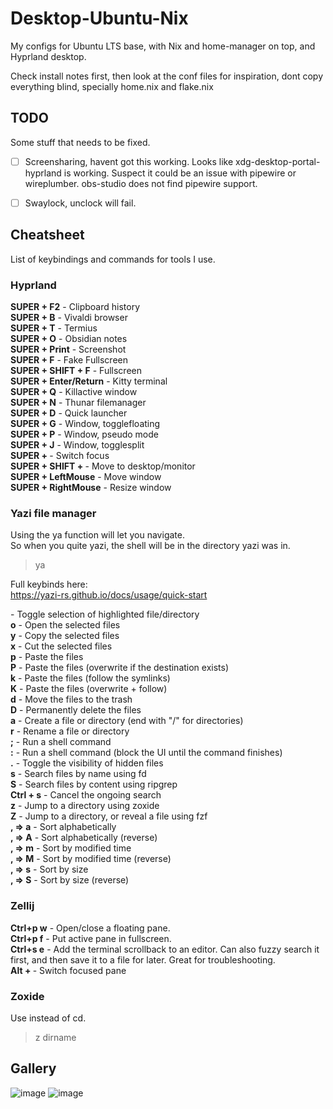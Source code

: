 # Desktop-Ubuntu-Nix
My configs for Ubuntu LTS base, with Nix and home-manager on top, and Hyprland desktop.


Check install notes first, then look at the conf files for inspiration, dont copy everything blind, specially home.nix and flake.nix

## TODO
Some stuff that needs to be fixed.
- [ ] Screensharing, havent got this working. Looks like xdg-desktop-portal-hyprland is working. Suspect it could be an issue with pipewire or wireplumber. obs-studio does not find pipewire support.
- [ ] Swaylock, unclock will fail.


## Cheatsheet
List of keybindings and commands for tools I use.

### Hyprland
**SUPER + F2** - Clipboard history  
**SUPER + B** - Vivaldi browser  
**SUPER + T** - Termius  
**SUPER + O** - Obsidian notes  
**SUPER + Print** - Screenshot  
**SUPER + F** - Fake Fullscreen  
**SUPER + SHIFT + F** - Fullscreen  
**SUPER + Enter/Return** - Kitty terminal  
**SUPER + Q** - Killactive window  
**SUPER + N** - Thunar filemanager  
**SUPER + D** - Quick launcher  
**SUPER + G** - Window, togglefloating  
**SUPER + P** - Window, pseudo mode  
**SUPER + J** - Window, togglesplit  
**SUPER + <arrow>** - Switch focus  
**SUPER + SHIFT + <arrow>** - Move to desktop/monitor  
**SUPER + LeftMouse** - Move window  
**SUPER + RightMouse** - Resize window


### Yazi file manager
Using the ya function will let you navigate.  
So when you quite yazi, the shell will be in the directory yazi was in.
> ya

Full keybinds here:  
https://yazi-rs.github.io/docs/usage/quick-start  

**<Space>** -	Toggle selection of highlighted file/directory  
**o** -	Open the selected files  
**y** -	Copy the selected files  
**x** -	Cut the selected files  
**p** -	Paste the files  
**P** -	Paste the files (overwrite if the destination exists)  
**k** -	Paste the files (follow the symlinks)  
**K** -	Paste the files (overwrite + follow)  
**d** -	Move the files to the trash  
**D** -	Permanently delete the files  
**a** -	Create a file or directory (end with "/" for directories)  
**r** -	Rename a file or directory  
**;** -	Run a shell command  
**:** -	Run a shell command (block the UI until the command finishes)  
**.** -	Toggle the visibility of hidden files  
**s** -	Search files by name using fd  
**S** -	Search files by content using ripgrep  
**Ctrl + s** -	Cancel the ongoing search  
**z** -	Jump to a directory using zoxide  
**Z** -	Jump to a directory, or reveal a file using fzf  
**, ⇒ a** -	Sort alphabetically  
**, ⇒ A** -	Sort alphabetically (reverse)  
**, ⇒ m** -	Sort by modified time  
**, ⇒ M** -	Sort by modified time (reverse)  
**, ⇒ s** -	Sort by size  
**, ⇒ S** -	Sort by size (reverse)  


### Zellij 
**Ctrl+p w** - Open/close a floating pane.  
**Ctrl+p f** - Put active pane in fullscreen.  
**Ctrl+s e** - Add the terminal scrollback to an editor. Can also fuzzy search it first, and then save it to a file for later. Great for troubleshooting.  
**Alt + <arrow>** - Switch focused pane


### Zoxide
Use instead of cd.
> z dirname


## Gallery
![image](https://github.com/joaberg/Desktop-Ubuntu-Nix/assets/58996735/64d1e5c3-50d2-4ca3-b43f-11e2b15371a3)
![image](https://github.com/joaberg/Desktop-Ubuntu-Nix/assets/58996735/d12955c8-ee72-4b4c-8c4a-138184a1827a)



